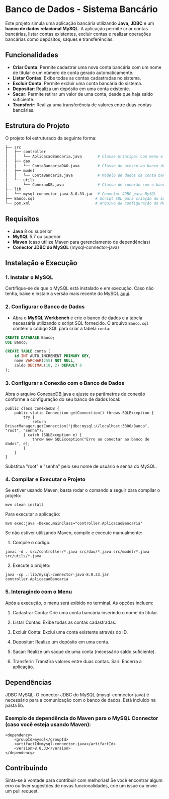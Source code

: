 # Banco de Dados - Sistema Bancário

Este projeto simula uma aplicação bancária utilizando **Java**, **JDBC** e um **banco de dados relacional MySQL**. A aplicação permite criar contas bancárias, listar contas existentes, excluir contas e realizar operações bancárias como depósitos, saques e transferências.

## Funcionalidades

- **Criar Conta**: Permite cadastrar uma nova conta bancária com um nome de titular e um número de conta gerado automaticamente.
- **Listar Contas**: Exibe todas as contas cadastradas no sistema.
- **Excluir Conta**: Permite excluir uma conta bancária do sistema.
- **Depositar**: Realiza um depósito em uma conta existente.
- **Sacar**: Permite retirar um valor de uma conta, desde que haja saldo suficiente.
- **Transferir**: Realiza uma transferência de valores entre duas contas bancárias.

## Estrutura do Projeto

O projeto foi estruturado da seguinte forma:

```bash
├── src
│   ├── controller
│   │   └── AplicacaoBancaria.java       # Classe principal com menu e interações
│   ├── dao
│   │   └── ContaBancariaDAO.java        # Classe de acesso ao banco de dados (CRUD)
│   ├── model
│   │   └── ContaBancaria.java           # Modelo de dados da conta bancária
│   └── utils
│       └── ConexaoDB.java               # Classe de conexão com o banco de dados
├── lib
│   └── mysql-connector-java-8.0.33.jar  # Conector JDBC para MySQL
├── Banco.sql                           # Script SQL para criação do banco de dados e tabelas
└── pom.xml                             # Arquivo de configuração do Maven (caso esteja usando Maven)

```

## Requisitos

- **Java** 8 ou superior
- **MySQL** 5.7 ou superior
- **Maven** (caso utilize Maven para gerenciamento de dependências)
- **Conector JDBC do MySQL** (mysql-connector-java)

## Instalação e Execução

### 1. Instalar o MySQL

Certifique-se de que o MySQL está instalado e em execução. Caso não tenha, baixe e instale a versão mais recente do MySQL [aqui](https://dev.mysql.com/downloads/).

### 2. Configurar o Banco de Dados

- Abra o **MySQL Workbench** e crie o banco de dados e a tabela necessária utilizando o script SQL fornecido. O arquivo `Banco.sql` contém o código SQL para criar a tabela `conta`:

```sql
CREATE DATABASE Banco;
USE Banco;

CREATE TABLE conta (
    id INT AUTO_INCREMENT PRIMARY KEY,
    nome VARCHAR(255) NOT NULL,
    saldo DECIMAL(10, 2) DEFAULT 0
);
```

### 3. Configurar a Conexão com o Banco de Dados

Abra o arquivo ConexaoDB.java e ajuste os parâmetros de conexão conforme a configuração do seu banco de dados local:
```
public class ConexaoDB {
    public static Connection getConnection() throws SQLException {
        try {
            return DriverManager.getConnection("jdbc:mysql://localhost:3306/Banco", "root", "senha");
        } catch (SQLException e) {
            throw new SQLException("Erro ao conectar ao banco de dados", e);
        }
    }
}
```
Substitua "root" e "senha" pelo seu nome de usuário e senha do MySQL.

### 4. Compilar e Executar o Projeto
Se estiver usando Maven, basta rodar o comando a seguir para compilar o projeto:
```
mvn clean install
```
Para executar a aplicação:
```
mvn exec:java -Dexec.mainClass="controller.AplicacaoBancaria"
```
Se não estiver utilizando Maven, compile e execute manualmente:

1. Compile o código:
```
javac -d . src/controller/*.java src/dao/*.java src/model/*.java src/utils/*.java
```
2. Execute o projeto:
```
java -cp .:lib/mysql-connector-java-8.0.33.jar controller.AplicacaoBancaria
```
### 5. Interagindo com o Menu
Após a execução, o menu será exibido no terminal. As opções incluem:

1. Cadastrar Conta: Crie uma conta bancária inserindo o nome do titular.

2. Listar Contas: Exibe todas as contas cadastradas.

3. Excluir Conta: Exclui uma conta existente através do ID.

4. Depositar: Realize um depósito em uma conta.

5. Sacar: Realize um saque de uma conta (necessário saldo suficiente).

6. Transferir: Transfira valores entre duas contas.
Sair: Encerra a aplicação.

## Dependências

JDBC MySQL: O conector JDBC do MySQL (mysql-connector-java) é necessário para a comunicação com o banco de dados. Está incluído na pasta lib.

### Exemplo de dependência do Maven para o MySQL Connector (caso você esteja usando Maven):
```
<dependency>
    <groupId>mysql</groupId>
    <artifactId>mysql-connector-java</artifactId>
    <version>8.0.33</version>
</dependency>
```

## Contribuindo
Sinta-se à vontade para contribuir com melhorias! Se você encontrar algum erro ou tiver sugestões de novas funcionalidades, crie um issue ou envie um pull request.
